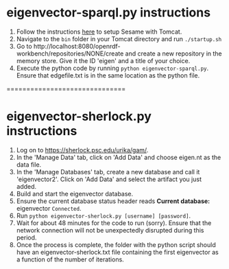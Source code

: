 eigenvector-sparql.py instructions
=========================

1. Follow the instructions [here](https://wiki.duraspace.org/display/FF/Triplestore+Setup) to setup Sesame with Tomcat.
2. Navigate to the `bin` folder in your Tomcat directory and run `./startup.sh`
3. Go to http://localhost:8080/openrdf-workbench/repositories/NONE/create and create a new repository in the memory store. Give it the ID 'eigen' and a title of your choice.
4. Execute the python code by running `python eigenvector-sparql.py`. Ensure that edgefile.txt is in the same location as the python file.

==============================

eigenvector-sherlock.py instructions
=========================

1. Log on to https://sherlock.psc.edu/urika/gam/.
2. In the 'Manage Data' tab, click on 'Add Data' and choose eigen.nt as the data file.
3. In the 'Manage Databases' tab, create a new database and call it 'eigenvector2'. Click on 'Add Data' and select the artifact you just added.
4. Build and start the eigenvector database.
5. Ensure the current database status header reads **Current database:** eigenvector `Connected`.
6. Run `python eigenvector-sherlock.py [username] [password]`.
6. Wait for about 48 minutes for the code to run (sorry). Ensure that the network connection will not be unexpectedly disrupted during this period. 
7. Once the process is complete, the folder with the python script should have an eigenvector-sherlock.txt file containing the first eigenvector as a function of the number of iterations.